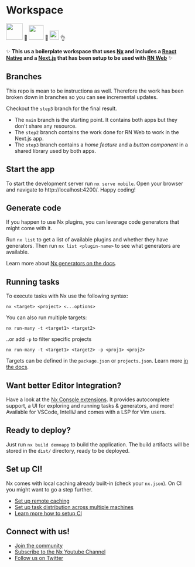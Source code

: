 # Workspace

<a alt="Nx logo" href="https://reactnative.dev" target="_blank" rel="noreferrer"><img src="https://raw.githubusercontent.com/nrwl/nx/master/images/nx-logo.png" width="45"></a> 👋 <a alt="RN logo" href="https://nx.dev" target="_blank" rel="noreferrer"><img src="https://reactnative.dev/img/header_logo.svg" width="40"></a> 🙌 <a alt="RN logo" href="https://nx.dev" target="_blank" rel="noreferrer"><img src="https://upload.wikimedia.org/wikipedia/commons/thumb/8/8e/Nextjs-logo.svg/2560px-Nextjs-logo.svg.png" height="25"></a> 👌

✨ **This us a boilerplate workspace that uses [Nx](https://nx.dev) and includes a [React Native](https://reactnative.dev) and a [Next.js](https://nextjs.org) that has been setup to be used with [RN Web](https://necolas.github.io/react-native-web)**   ✨

## Branches

This repo is mean to be instructiona as well. Therefore the work has been broken down in branches so you can see incremental updates.

Checkout the `step3` branch for the final result.

 - The `main` branch is the starting point. It contains both apps but they don't share any resource.
 - The `step2` branch contains the work done for RN Web to work in the Next.js app.
 - The `step3` branch contains a *home feature* and a *button component* in a shared library used by both apps.


## Start the app

To start the development server run `nx serve mobile`. Open your browser and navigate to http://localhost:4200/. Happy coding!


## Generate code

If you happen to use Nx plugins, you can leverage code generators that might come with it.

Run `nx list` to get a list of available plugins and whether they have generators. Then run `nx list <plugin-name>` to see what generators are available.

Learn more about [Nx generators on the docs](https://nx.dev/plugin-features/use-code-generators).

## Running tasks

To execute tasks with Nx use the following syntax:

```
nx <target> <project> <...options>
```

You can also run multiple targets:

```
nx run-many -t <target1> <target2>
```

..or add `-p` to filter specific projects

```
nx run-many -t <target1> <target2> -p <proj1> <proj2>
```

Targets can be defined in the `package.json` or `projects.json`. Learn more [in the docs](https://nx.dev/core-features/run-tasks).

## Want better Editor Integration?

Have a look at the [Nx Console extensions](https://nx.dev/nx-console). It provides autocomplete support, a UI for exploring and running tasks & generators, and more! Available for VSCode, IntelliJ and comes with a LSP for Vim users.

## Ready to deploy?

Just run `nx build demoapp` to build the application. The build artifacts will be stored in the `dist/` directory, ready to be deployed.

## Set up CI!

Nx comes with local caching already built-in (check your `nx.json`). On CI you might want to go a step further.

- [Set up remote caching](https://nx.dev/core-features/share-your-cache)
- [Set up task distribution across multiple machines](https://nx.dev/core-features/distribute-task-execution)
- [Learn more how to setup CI](https://nx.dev/recipes/ci)

## Connect with us!

- [Join the community](https://nx.dev/community)
- [Subscribe to the Nx Youtube Channel](https://www.youtube.com/@nxdevtools)
- [Follow us on Twitter](https://twitter.com/nxdevtools)
